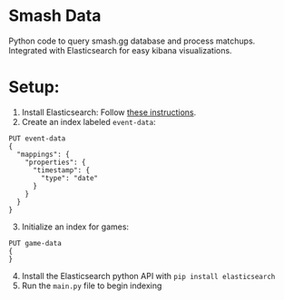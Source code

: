 # Smash Data
Python code to query smash.gg database and process matchups.  
Integrated with Elasticsearch for easy kibana visualizations. 

# Setup:
1. Install Elasticsearch: Follow [these instructions](https://www.elastic.co/guide/en/elasticsearch/reference/current/install-elasticsearch.html).
2. Create an index labeled `event-data`: 
```
PUT event-data
{
  "mappings": {
    "properties": {
      "timestamp": {
        "type": "date"
      }
    }
  }
}
```
3. Initialize an index for games: 
```
PUT game-data
{
}
```
4. Install the Elasticsearch python API with `pip install elasticsearch`
5. Run the `main.py` file to begin indexing  
